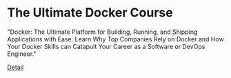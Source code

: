 # The Ultimate Docker Course

"Docker: The Ultimate Platform for Building, Running, and Shipping Applications with Ease. Learn Why Top Companies Rely on Docker and How Your Docker Skills can Catapult Your Career as a Software or DevOps Engineer." 

[Detail](https://eduitfree.com/courses/the-ultimate-docker-course)